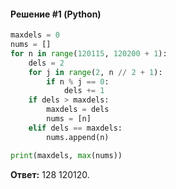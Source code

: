 #### Решение #1 (Python)

```python
maxdels = 0
nums = []
for n in range(120115, 120200 + 1):
	dels = 2
	for j in range(2, n // 2 + 1):
		if n % j == 0:
			dels += 1
	if dels > maxdels:
		maxdels = dels
		nums = [n]
	elif dels == maxdels:
		nums.append(n)

print(maxdels, max(nums))
```

**Ответ:** 128 120120.
